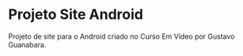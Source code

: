 # Projeto Site Android
Projeto de site para o Android criado no Curso Em Vídeo por Gustavo Guanabara.
